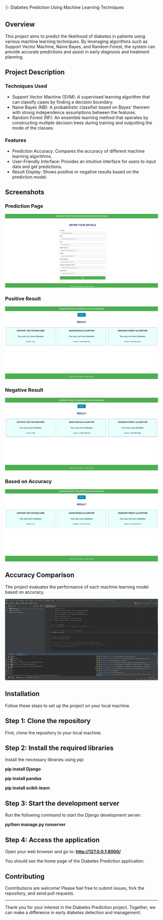 🩺 Diabetes Prediction Using Machine Learning Techniques

## Overview

This project aims to predict the likelihood of diabetes in patients using various machine learning techniques. 
By leveraging algorithms such as Support Vector Machine, Naive Bayes, and Random Forest, the system can provide accurate predictions and assist in early diagnosis and treatment planning.

## Project Description

### Techniques Used

- Support Vector Machine (SVM): A supervised learning algorithm that can classify cases by finding a decision boundary.
- Naive Bayes (NB): A probabilistic classifier based on Bayes' theorem with strong independence assumptions between the features.
- Random Forest (RF): An ensemble learning method that operates by constructing multiple decision trees during training and outputting the mode of the classes.
 
### Features

- Prediction Accuracy: Compares the accuracy of different machine learning algorithms.
- User-Friendly Interface: Provides an intuitive interface for users to input data and get predictions.
- Result Display: Shows positive or negative results based on the prediction model.

## Screenshots

### Prediction Page

![Prediction Page](Screenshots/Prediction_result.png)

### Positive Result

![Positive Result](Screenshots/Positive_result.png)

### Negative Result

![Negative Result](Screenshots/Negative_result.png)

### Based on Accuracy

![Based on Accuracy Result](Screenshots/Accuracy_Based_Result.png)


## Accuracy Comparison

The project evaluates the performance of each machine learning model based on accuracy.

![Based on Accuracy Result](Screenshots/Accuracy.png)

## Installation

Follow these steps to set up the project on your local machine.

## Step 1: Clone the repository

First, clone the repository to your local machine.

## Step 2: Install the required libraries

Install the necessary libraries using pip:

**pip install Django**

**pip install pandas**

**pip install scikit-learn**


## Step 3: Start the development server

Run the following command to start the Django development server:

**python manage.py runserver**

## Step 4: Access the application

Open your web browser and go to: **http://127.0.0.1:8000/**

You should see the home page of the Diabetes Prediction application.


## Contributing

Contributions are welcome! Please feel free to submit issues, fork the repository, and send pull requests.



---

Thank you for your interest in the Diabetes Prediction project. Together, we can make a difference in early diabetes detection and management.
